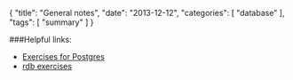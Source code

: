 {
  "title": "General notes",
  "date": "2013-12-12",
  "categories": [
    "database"
  ],
  "tags": [
   "summary" 
  ]
}


###Helpful links:

- [Exercises for Postgres](http://pgexercises.com/)
- [rdb exercises](/posts/gertz/rdb_exercises)
